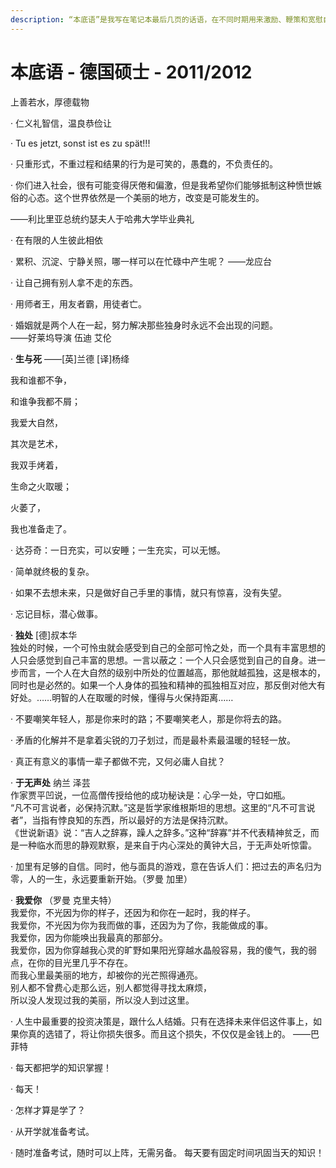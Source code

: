 ```yaml
---
description: “本底语”是我写在笔记本最后几页的话语，在不同时期用来激励、鞭策和宽慰自己的话语，类似座右铭。
---
```


# 本底语 - 德国硕士 - 2011/2012

 上善若水，厚德载物

·         仁义礼智信，温良恭俭让

·         Tu es jetzt, sonst ist es zu spät!!!

·         只重形式，不重过程和结果的行为是可笑的，愚蠢的，不负责任的。

·         你们进入社会，很有可能变得厌倦和偏激，但是我希望你们能够抵制这种愤世嫉俗的心态。这个世界依然是一个美丽的地方，改变是可能发生的。

——利比里亚总统约瑟夫人于哈弗大学毕业典礼

·         在有限的人生彼此相依

·         累积、沉淀、宁静关照，哪一样可以在忙碌中产生呢？ ——龙应台

·         让自己拥有别人拿不走的东西。

·         用师者王，用友者霸，用徒者亡。

·         婚姻就是两个人在一起，努力解决那些独身时永远不会出现的问题。  
                                                                               ——好莱坞导演 伍迪 艾伦

·         **生与死**  ——\[英\]兰德 \[译\]杨绛

我和谁都不争，

和谁争我都不屑；

我爱大自然，

其次是艺术，

我双手烤着，

生命之火取暖；

火萎了，

我也准备走了。

·         达芬奇：一日充实，可以安睡；一生充实，可以无憾。

·         简单就终极的复杂。

·         如果不去想未来，只是做好自己手里的事情，就只有惊喜，没有失望。

·         忘记目标，潜心做事。

·         **独处** \[德\]叔本华  
 独处的时候，一个可怜虫就会感受到自己的全部可怜之处，而一个具有丰富思想的人只会感觉到自己丰富的思想。一言以蔽之：一个人只会感觉到自己的自身。进一步而言，一个人在大自然的级别中所处的位置越高，那他就越孤独，这是根本的，同时也是必然的。如果一个人身体的孤独和精神的孤独相互对应，那反倒对他大有好处。……明智的人在取暖的时候，懂得与火保持距离……

·         不要嘲笑年轻人，那是你来时的路；不要嘲笑老人，那是你将去的路。

·         矛盾的化解并不是拿着尖锐的刀子划过，而是最朴素最温暖的轻轻一放。

·         真正有意义的事情一辈子都做不完，又何必庸人自扰？

·         **于无声处**    纳兰 泽芸  
 作家贾平凹说，一位高僧传授给他的成功秘诀是：心孚一处，守口如瓶。  
 “凡不可言说者，必保持沉默。”这是哲学家维根斯坦的思想。这里的“凡不可言说者”，当指有悖良知的东西，所以最好的方法是保持沉默。  
 《世说新语》说：“吉人之辞寡，躁人之辞多。”这种“辞寡”并不代表精神贫乏，而是一种临水而思的静观默察，是来自于内心深处的黄钟大吕，于无声处听惊雷。

·         加里有足够的自信。同时，他与面具的游戏，意在告诉人们：把过去的声名归为零，人的一生，永远要重新开始。（罗曼 加里）

·         **我爱你** （罗曼 克里夫特）  
 我爱你，不光因为你的样子，还因为和你在一起时，我的样子。  
 我爱你，不光因为你为我而做的事，还因为为了你，我能做成的事。  
 我爱你，因为你能唤出我最真的那部分。  
 我爱你，因为你穿越我心灵的旷野如果阳光穿越水晶般容易，我的傻气，我的弱点，在你的目光里几乎不存在。  
 而我心里最美丽的地方，却被你的光芒照得通亮。  
 别人都不曾费心走那么远，别人都觉得寻找太麻烦，  
 所以没人发现过我的美丽，所以没人到过这里。

·         人生中最重要的投资决策是，跟什么人结婚。只有在选择未来伴侣这件事上，如果你真的选错了，将让你损失很多。而且这个损失，不仅仅是金钱上的。 ——巴菲特

·         每天都把学的知识掌握！

·         每天！

·         怎样才算是学了？

·         从开学就准备考试。

·         随时准备考试，随时可以上阵，无需另备。 每天要有固定时间巩固当天的知识！  
  


